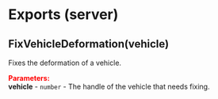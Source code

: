 
# Exports (server)

## FixVehicleDeformation(vehicle)

Fixes the deformation of a vehicle.

<font style="color:red;">**Parameters:**</font><br>
**vehicle** - `number` - The handle of the vehicle that needs fixing.
